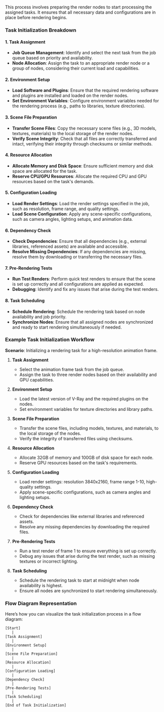 This process involves preparing the render nodes to start processing the assigned tasks. It ensures that all necessary data and configurations are in place before rendering begins. 

### Task Initialization Breakdown

#### 1. **Task Assignment**
- **Job Queue Management**: Identify and select the next task from the job queue based on priority and availability.
- **Node Allocation**: Assign the task to an appropriate render node or a group of nodes, considering their current load and capabilities.

#### 2. **Environment Setup**
- **Load Software and Plugins**: Ensure that the required rendering software and plugins are installed and loaded on the render nodes.
- **Set Environment Variables**: Configure environment variables needed for the rendering process (e.g., paths to libraries, texture directories).

#### 3. **Scene File Preparation**
- **Transfer Scene Files**: Copy the necessary scene files (e.g., 3D models, textures, materials) to the local storage of the render nodes.
- **Verify Scene Integrity**: Check that all files are correctly transferred and intact, verifying their integrity through checksums or similar methods.

#### 4. **Resource Allocation**
- **Allocate Memory and Disk Space**: Ensure sufficient memory and disk space are allocated for the task.
- **Reserve CPU/GPU Resources**: Allocate the required CPU and GPU resources based on the task's demands.

#### 5. **Configuration Loading**
- **Load Render Settings**: Load the render settings specified in the job, such as resolution, frame range, and quality settings.
- **Load Scene Configuration**: Apply any scene-specific configurations, such as camera angles, lighting setups, and animation data.

#### 6. **Dependency Check**
- **Check Dependencies**: Ensure that all dependencies (e.g., external libraries, referenced assets) are available and accessible.
- **Resolve Missing Dependencies**: If any dependencies are missing, resolve them by downloading or transferring the necessary files.

#### 7. **Pre-Rendering Tests**
- **Run Test Renders**: Perform quick test renders to ensure that the scene is set up correctly and all configurations are applied as expected.
- **Debugging**: Identify and fix any issues that arise during the test renders.

#### 8. **Task Scheduling**
- **Schedule Rendering**: Schedule the rendering task based on node availability and job priority.
- **Synchronize Nodes**: Ensure that all assigned nodes are synchronized and ready to start rendering simultaneously if needed.

### Example Task Initialization Workflow

**Scenario**: Initializing a rendering task for a high-resolution animation frame.

1. **Task Assignment**
   - Select the animation frame task from the job queue.
   - Assign the task to three render nodes based on their availability and GPU capabilities.

2. **Environment Setup**
   - Load the latest version of V-Ray and the required plugins on the nodes.
   - Set environment variables for texture directories and library paths.

3. **Scene File Preparation**
   - Transfer the scene files, including models, textures, and materials, to the local storage of the nodes.
   - Verify the integrity of transferred files using checksums.

4. **Resource Allocation**
   - Allocate 32GB of memory and 100GB of disk space for each node.
   - Reserve GPU resources based on the task's requirements.

5. **Configuration Loading**
   - Load render settings: resolution 3840x2160, frame range 1-10, high-quality settings.
   - Apply scene-specific configurations, such as camera angles and lighting setups.

6. **Dependency Check**
   - Check for dependencies like external libraries and referenced assets.
   - Resolve any missing dependencies by downloading the required files.

7. **Pre-Rendering Tests**
   - Run a test render of frame 1 to ensure everything is set up correctly.
   - Debug any issues that arise during the test render, such as missing textures or incorrect lighting.

8. **Task Scheduling**
   - Schedule the rendering task to start at midnight when node availability is highest.
   - Ensure all nodes are synchronized to start rendering simultaneously.

### Flow Diagram Representation

Here’s how you can visualize the task initialization process in a flow diagram:

```
[Start]
   |
[Task Assignment]
   |
[Environment Setup]
   |
[Scene File Preparation]
   |
[Resource Allocation]
   |
[Configuration Loading]
   |
[Dependency Check]
   |
[Pre-Rendering Tests]
   |
[Task Scheduling]
   |
[End of Task Initialization]
```
